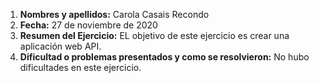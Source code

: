 1. **Nombres y apellidos:** Carola Casais Recondo
2. **Fecha:** 27 de noviembre de 2020
3. **Resumen del Ejercicio:** EL objetivo de este ejercicio es crear una aplicación web API.
4. **Dificultad o problemas presentados y como se resolvieron:** No hubo dificultades en este ejercicio.
